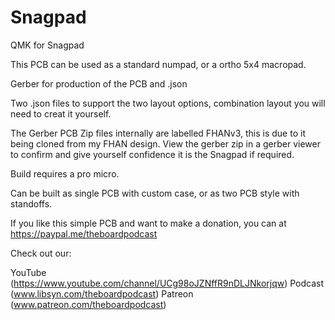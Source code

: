 # Snagpad
QMK for Snagpad

This PCB can be used as a standard numpad, or a ortho 5x4 macropad.

Gerber for production of the PCB and .json

Two .json files to support the two layout options, combination layout you will need to creat it yourself.

The Gerber PCB Zip files internally are labelled FHANv3, this is due to it being cloned from my FHAN design. View the gerber zip in a gerber viewer to confirm and give yourself confidence it is the Snagpad if required.

Build requires a pro micro.

Can be built as single PCB with custom case, or as two PCB style with standoffs.

If you like this simple PCB and want to make a donation, you can at https://paypal.me/theboardpodcast

Check out our:

YouTube (https://www.youtube.com/channel/UCg98oJZNffR9nDLJNkorjqw)
Podcast (www.libsyn.com/theboardpodcast)
Patreon (www.patreon.com/theboardpodcast)
